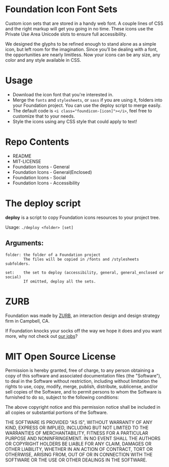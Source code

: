 Foundation Icon Font Sets
=========================
Custom icon sets that are stored in a handy web font. A couple lines of CSS and the right markup will get you going in no time. These icons use the Private Use Area Unicode slots to ensure full accessibility.

We designed the glyphs to be refined enough to stand alone as a simple icon, but left room for the imagination. Since you’ll be dealing with a font, the opportunities are nearly limitless. Now your icons can be any size, any color and any style available in CSS.

Usage
=====
* Download the icon font that you're interested in.
* Merge the `fonts` and `stylesheets`, or `sass` if you are using it, folders into your Foundation project.
  You can use the deploy script to merge easily.
* The default code is `<i class="foundicon-[icon]"></i>`, feel free to customize that to your needs.
* Style the icons using any CSS style that could apply to text!

Repo Contents
=============
* README
* MIT-LICENSE
* Foundation Icons - General
* Foundation Icons - General(Enclosed)
* Foundation Icons - Social
* Foundation Icons - Accessibility

The deploy script
=================
**deploy** is a script to copy Foundation icons resources to your project tree.

Usage: `./deploy <folder> [set]`

Arguments:
----------

    folder: the folder of a Foundation project
            The files will be copied in /fonts and /stylesheets subfolders.

    set:    the set to deploy (accessibility, general, general_enclosed or social)
            If omitted, deploy all the sets.

ZURB
====
Foundation was made by [ZURB](http://www.zurb.com), an interaction design and design strategy firm in Campbell, CA.

If Foundation knocks your socks off the way we hope it does and you want more, why not check out [our jobs](http://www.zurb.com/talent/jobs)?

MIT Open Source License
=======================
Permission is hereby granted, free of charge, to any person obtaining a copy of this software and associated documentation files (the "Software"), to deal in the Software without restriction, including without limitation the rights to use, copy, modify, merge, publish, distribute, sublicense, and/or sell copies of the Software, and to permit persons to whom the Software is furnished to do so, subject to the following conditions:

The above copyright notice and this permission notice shall be included in all copies or substantial portions of the Software.

THE SOFTWARE IS PROVIDED "AS IS", WITHOUT WARRANTY OF ANY KIND, EXPRESS OR IMPLIED, INCLUDING BUT NOT LIMITED TO THE WARRANTIES OF MERCHANTABILITY, FITNESS FOR A PARTICULAR PURPOSE AND NONINFRINGEMENT. IN NO EVENT SHALL THE AUTHORS OR COPYRIGHT HOLDERS BE LIABLE FOR ANY CLAIM, DAMAGES OR OTHER LIABILITY, WHETHER IN AN ACTION OF CONTRACT, TORT OR OTHERWISE, ARISING FROM, OUT OF OR IN CONNECTION WITH THE SOFTWARE OR THE USE OR OTHER DEALINGS IN THE SOFTWARE.